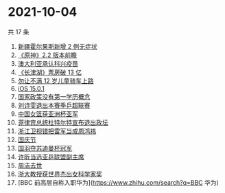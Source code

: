 # 2021-10-04

共 17 条

<!-- BEGIN ZHIHUSEARCH -->
<!-- 最后更新时间 Mon Oct 04 2021 11:11:45 GMT+0800 (China Standard Time) -->
1. [新疆霍尔果斯新增 2 例无症状](https://www.zhihu.com/search?q=新疆疫情)
1. [《原神》2.2 版本前瞻](https://www.zhihu.com/search?q=原神)
1. [澳大利亚承认科兴疫苗](https://www.zhihu.com/search?q=科兴疫苗)
1. [《长津湖》票房破 13 亿](https://www.zhihu.com/search?q=长津湖票房)
1. [勿让不满 12 岁儿童骑车上路](https://www.zhihu.com/search?q=儿童骑车)
1. [iOS 15.0.1](https://www.zhihu.com/search?q=iOS15)
1. [国家政策没有第一学历概念](https://www.zhihu.com/search?q=第一学历)
1. [刘诗雯退出本赛季乒超联赛](https://www.zhihu.com/search?q=刘诗雯)
1. [中国女篮获亚洲杯亚军](https://www.zhihu.com/search?q=中国女篮)
1. [菲律宾总统杜特尔特宣布退出政坛](https://www.zhihu.com/search?q=菲律宾总统)
1. [浙江卫视错把雷军当成周鸿祎](https://www.zhihu.com/search?q=雷军)
1. [国庆节](https://www.zhihu.com/search?q=国庆节)
1. [国羽夺苏迪曼杯冠军](https://www.zhihu.com/search?q=苏迪曼杯)
1. [许昕当选亚乒联盟副主席](https://www.zhihu.com/search?q=许昕)
1. [周洁去世](https://www.zhihu.com/search?q=周洁)
1. [浙大教授获世界杰出女科学家奖](https://www.zhihu.com/search?q=胡海岚)
1. [BBC 前高层自称入职华为](https://www.zhihu.com/search?q=BBC 华为)
<!-- END ZHIHUSEARCH -->
